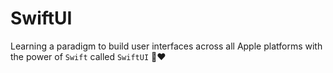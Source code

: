 # SwiftUI
Learning a paradigm to build user interfaces across all Apple platforms with the power of `Swift` called `SwiftUI` 🚀❤️



